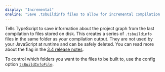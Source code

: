 ```yaml
---
display: "Incremental"
oneline: "Save .tsbuildinfo files to allow for incremental compilation of projects."
---
```


Tells TypeScript to save information about the project graph from the last compilation to files stored on disk. This
creates a series of `.tsbuildinfo` files in the same folder as your compilation output. They are not used by your
JavaScript at runtime and can be safely deleted. You can read more about the flag in the [3.4 release notes](/docs/handbook/release-notes/typescript-3-4.html#faster-subsequent-builds-with-the---incremental-flag).

To control which folders you want to the files to be built to, use the config option [`tsBuildInfoFile`](#tsBuildInfoFile).
